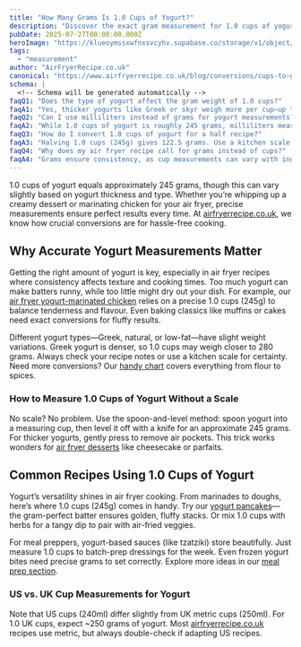 ```yaml
---
title: "How Many Grams Is 1.0 Cups of Yogurt?"
description: "Discover the exact gram measurement for 1.0 cups of yogurt with our easy conversion guide—perfect for air fryer recipes!"
pubDate: 2025-07-27T00:00:00.000Z
heroImage: "https://klueoymssxwfnxsvcyhv.supabase.co/storage/v1/object/public/Shmucket/how-many-grams-is-1-cup-of-yogurt.webp"
tags:
  - "measurement"
author: "AirFryerRecipe.co.uk"
canonical: "https://www.airfryerrecipe.co.uk/blog/conversions/cups-to-grams/how-many-grams-is-1-cup-of-yogurt"
schema: |
  <!-- Schema will be generated automatically -->
faqQ1: "Does the type of yogurt affect the gram weight of 1.0 cups?"
faqA1: "Yes, thicker yogurts like Greek or skyr weigh more per cup—up to 280 grams for 1.0 cups. Regular natural yogurt averages 245 grams, while low-fat versions may be slightly lighter. Always adjust for density in recipes."
faqQ2: "Can I use milliliters instead of grams for yogurt measurements?"
faqA2: "While 1.0 cups of yogurt is roughly 245 grams, milliliters measure volume, not weight. For accuracy, stick to grams, especially in baking. Use 245ml only if your recipe specifies volume."
faqQ3: "How do I convert 1.0 cups of yogurt for a half recipe?"
faqA3: "Halving 1.0 cups (245g) gives 122.5 grams. Use a kitchen scale for precision, or measure ½ cup plus 1 tablespoon for a close approximation. This works well for marinades or small-batch baking."
faqQ4: "Why does my air fryer recipe call for grams instead of cups?"
faqA4: "Grams ensure consistency, as cup measurements can vary with ingredient density. Air fryers cook quickly, so exact weights prevent under- or overcooking. For foolproof results, always weigh yogurt when possible."
---
```

<p>1.0 cups of yogurt equals approximately 245 grams, though this can vary slightly based on yogurt thickness and type. Whether you’re whipping up a creamy dessert or marinating chicken for your air fryer, precise measurements ensure perfect results every time. At <a href="https://www.airfryerrecipe.co.uk">airfryerrecipe.co.uk</a>, we know how crucial conversions are for hassle-free cooking.</p>  

<h2>Why Accurate Yogurt Measurements Matter</h2>  
<p>Getting the right amount of yogurt is key, especially in air fryer recipes where consistency affects texture and cooking times. Too much yogurt can make batters runny, while too little might dry out your dish. For example, our <a href="https://www.airfryerrecipe.co.uk/recipes">air fryer yogurt-marinated chicken</a> relies on a precise 1.0 cups (245g) to balance tenderness and flavour. Even baking classics like muffins or cakes need exact conversions for fluffy results.</p>  

<p>Different yogurt types—Greek, natural, or low-fat—have slight weight variations. Greek yogurt is denser, so 1.0 cups may weigh closer to 280 grams. Always check your recipe notes or use a kitchen scale for certainty. Need more conversions? Our <a href="https://www.airfryerrecipe.co.uk/air-fryer-conversion-chart">handy chart</a> covers everything from flour to spices.</p>  

<h3>How to Measure 1.0 Cups of Yogurt Without a Scale</h3>  
<p>No scale? No problem. Use the spoon-and-level method: spoon yogurt into a measuring cup, then level it off with a knife for an approximate 245 grams. For thicker yogurts, gently press to remove air pockets. This trick works wonders for <a href="https://www.airfryerrecipe.co.uk/recipe-category/dessert">air fryer desserts</a> like cheesecake or parfaits.</p>  

<h2>Common Recipes Using 1.0 Cups of Yogurt</h2>  
<p>Yogurt’s versatility shines in air fryer cooking. From marinades to doughs, here’s where 1.0 cups (245g) comes in handy. Try our <a href="https://www.airfryerrecipe.co.uk/recipe-category/breakfast">yogurt pancakes</a>—the gram-perfect batter ensures golden, fluffy stacks. Or mix 1.0 cups with herbs for a tangy dip to pair with air-fried veggies.</p>  

<p>For meal preppers, yogurt-based sauces (like tzatziki) store beautifully. Just measure 1.0 cups to batch-prep dressings for the week. Even frozen yogurt bites need precise grams to set correctly. Explore more ideas in our <a href="https://www.airfryerrecipe.co.uk/recipe-category/meal-prep">meal prep section</a>.</p>  

<h3>US vs. UK Cup Measurements for Yogurt</h3>  
<p>Note that US cups (240ml) differ slightly from UK metric cups (250ml). For 1.0 UK cups, expect ~250 grams of yogurt. Most <a href="https://www.airfryerrecipe.co.uk">airfryerrecipe.co.uk</a> recipes use metric, but always double-check if adapting US recipes.</p>
